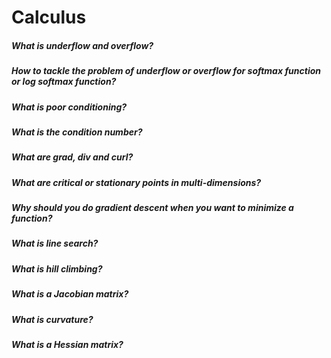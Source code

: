 # Calculus

##### What is underflow and overflow?	
##### How to tackle the problem of underflow or overflow for softmax function or log softmax function?	
##### What is poor conditioning?	
##### What is the condition number?	
##### What are grad, div and curl?	
##### What are critical or stationary points in multi-dimensions?	
##### Why should you do gradient descent when you want to minimize a function?	
##### What is line search?	
##### What is hill climbing?	
##### What is a Jacobian matrix?	
##### What is curvature?	
##### What is a Hessian matrix?	

